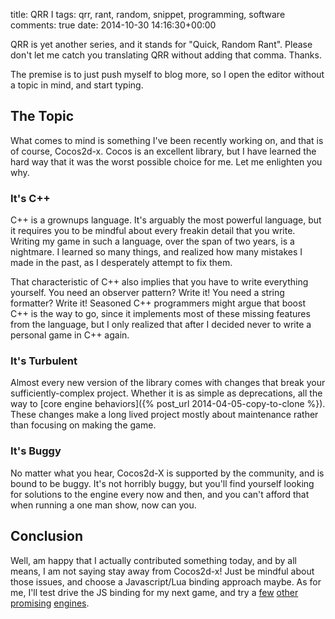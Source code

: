 title: QRR I
tags: qrr, rant, random, snippet, programming, software
comments: true
date: 2014-10-30 14:16:30+00:00

QRR is yet another series, and it stands for "Quick, Random Rant". Please don't let me catch you translating QRR without adding that comma. Thanks.

The premise is to just push myself to blog more, so I open the editor without a topic in mind, and start typing.

## The Topic

What comes to mind is something I've been recently working on, and that is of course, Cocos2d-x. Cocos is an excellent library, but I have learned the hard way that it was the worst possible choice for me. Let me enlighten you why.

### It's C++

C++ is a grownups language. It's arguably the most powerful language, but it requires you to be mindful about every freakin detail that you write. Writing my game in such a language, over the span of two years, is a nightmare. I learned so many things, and realized how many mistakes I made in the past, as I desperately attempt to fix them.

That characteristic of C++ also implies that you have to write everything yourself. You need an observer pattern? Write it! You need a string formatter? Write it! Seasoned C++ programmers might argue that boost C++ is the way to go, since it implements most of these missing features from the language, but I only realized that after I decided never to write a personal game in C++ again.

### It's Turbulent

Almost every new version of the library comes with changes that break your sufficiently-complex project. Whether it is as simple as deprecations, all the way to [core engine behaviors]({% post_url 2014-04-05-copy-to-clone %}). These changes make a long lived project mostly about maintenance rather than focusing on making the game.

### It's Buggy

No matter what you hear, Cocos2d-X is supported by the community, and is bound to be buggy. It's not horribly buggy, but you'll find yourself looking for solutions to the engine every now and then, and you can't afford that when running a one man show, now can you.

## Conclusion

Well, am happy that I actually contributed something today, and by all means, I am not saying stay away from Cocos2d-x! Just be mindful about those issues, and choose a Javascript/Lua binding approach maybe. As for me, I'll test drive the JS binding for my next game, and try a [few](https://github.com/okamstudio/godot) [other](https://github.com/GarageGames/Torque2D) [promising](https://github.com/moai/moai-dev) [engines](http://libgdx.badlogicgames.com/).
